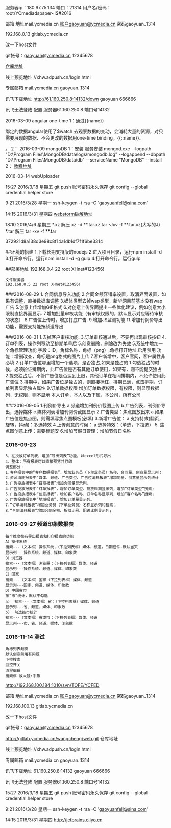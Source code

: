 服务器ip：180.97.75.134
端口：21314
用户名/密码：
root/YCmediadspsper~!$#2016

邮箱 地址mail.ycmedia.cn 账户gaoyuan@ycmedia.cn 密码gaoyuan..1314

192.168.0.13  gitlab.ycmedia.cn


改一下host文件


git帐号：gaoyuan@ycmedia.cn  12345678

[仓库地址](http://gitlab.ycmedia.cn/wangcheng/web.git)
   


线上预览地址 //xhw.adpush.cn/login.html

专属邮箱 mail.ycmedia.cn gaoyuan..1314

讯飞下载地址 http://61.160.250.8:14132/down gaoyuan 666666

讯飞无法登陆 配置 服务器61.160.250.8  端口号14132


﻿2016-03-09 angular one-time
1：通过{{name}} <p ng-bing="name"></p> 绑定的数据angular使用了$watch 去观察数据的变动，会消耗大量的资源，对只需要展现的数据、不会更改的数据用one-time binding。{{::name}}、<p ng-bind="::name"></p>。
2：
2016-03-09 mongoDB
1：安装 服务安装 mongod.exe --logpath "D:\Program Files\MongoDB\data\logs\mongodb.log" --logappend --dbpath "D:\Program Files\MongoDB\data\db" --serviceName "MongoDB" --install 
2： [教程地址](http://www.runoob.com/mongodb/mongodb-window-install.html) 

2016-03-14 webUploader


15:27 2016/3/18 星期五 git push 账号密码永久保存
git config --global credential.helper store

9:21 2016/3/28 星期一
ssh-keygen -t rsa -C 'gaoyuanfell@sina.com'

14:15 2016/3/31 星期四
[webstorm破解地址](http://jetbrains.oliyo.cn)

18:10 2016/4/6 星期三
*.xz 解压 
xz -d **.tar.xz
tar -Jxv -f **.tar.xz(大写的J）
*.tar 解压 
tar -xv -f **.tar

372921d8a138d3e98c8f14a1db1df7f1f6be3314

##环境的搭建
    1.下载长期支持版的nodejs
    2.进入项目目录，运行npm install -d
    3.打开命令行。运行npm install -d -g gulp
    4.打开命令行。运行gulp
    
##部署地址
    192.168.0.4 22 root XHnet#123456!
    
    文件服务器
    192.168.0.5 22 root XHnet#123456!
    
###2016-08-29
    1. 合同信息导入功能
    2.合同金额容错率设置，取消界面设置，如果有调整，直接数据库调整
    3.媒体类型去掉wap类型，新华网目前基本没有wap广告
    5.创意上传增加GIF格式
    6.对创意上传界面提出一些优化建议，例如创意大小限制直接界面显示.
    7.增加批量审核功能（有审核权限的，默认显示对应等待审核的状态）
    8.广告位上传时，增加打底广告.
    9.增加JS监测功能
    11.增加刊例价导出功能，需要支持能按频道导出
    
###2016-08-31
    1.去掉客户审核功能.
    3.订单审核通过后，不要再出现审核按钮
    4.订单列表，操作列移动至排期单号后
    5.创意删除，删除改为失效
    5.系统中增加一个角标管理功能
        字段：ID，角标名称，角标（png）,角标打开地址,启用禁用
        功能：增删改查，角标是png格式的图片上传
    7.客户新增中，客户官网，客户属性非必填
    2.订单广告位哪里增加一个选项，是否独占,如果是独占的
        1.勾选独占的时候，必须验证排期内，此广告位是否有其他订单使用，如果有，则不能提交独占
        2.提交独占后，不管广告位是否达到上限，其他订单在相同排期内，不允许使用此广告位
        3.排期中，如果广告位是独占的，则直接标红，排期已满，点击排期，订单列表显示独占属性
    9.订单数据权限
         增加订单数据权限，有权限，则显示数据列，无权限，则不显示
         本人订单，本人以及下属，本公司，所有公司
         
         
###2016-09-05
    1.刊例价导出
    a.频道增加刊例价截图上传
    b.广告列表，刊例价导出，选择媒体
    c.媒体列表增加刊例价截图显示
    2.广告类型：焦点图放出来
            a.如果广告位是焦点图，则需填写焦点图模板(必填)
     3.新增广告位：
            a.支持特效(翻页，旋转，抖动)：多选特效
    4.上传创意的时候：
            a.选择特效：（单选，下拉选）
    5. 焦点图创意上传：需要标题安
    6.增加节假日管理：增加节假日名称


### 2016-09-23
    3、在投放订单列表，增加“导出列表”功能，以excel形式导出
    4、整体：所有报表可以直接预览并打印
    调整部分：
    1.客户报表中的“客户数据报表”，增加业务员（下单业务员）名称、合同量、创意量显示列；
    2.资源消耗报表中“媒体、频道、广告类型、广告位消耗报表”增加同量、创意量显示列统计
    3.广告投放报表中“日期报表”增加合同量显示列。
    4.广告投放报表中“订单报表”，增加订单类型、投放档期显示列，增加“订单类型”搜索;
    5.广告投放报表中“创意报表”，增加客户名称、订单名称显示列，增加“客户名称”搜索；
    6.广告投放报表中“地域报表”，增加订单量显示列。
    7.“订单消耗报表”增加业务员（下单业务员）名称显示列和搜索；
    8.“合同消耗报表”增加合同金额、折扣比例、配送比例显示列;


### 2016-09-27 频道印象数报表
    每个维度都有导出报表和打印报表的功能
    A）操作系统
    搜索---（文本框）操作系统；（下拉列表框）媒体、频道，日期控件-默认当天
    显示列---操作系统、频道、媒体、印象数
    B）浏览器
    搜索---（文本框）浏览器；（下拉列表框）媒体、频道
    显示列---操作系统、频道、媒体、印象数
    C）国家
    搜索---（文本框）国家（下拉列表框）媒体、频道
    显示列---国家、频道、媒体、印象数
    D）中国省市
    按“市”统计，默认不勾选
    a)	搜索---（文本框）省；（下拉列表框）媒体、频道
    显示列---省、频道、媒体、印象数
    b)	勾选按市统计
    搜索---（文本框）省或市；（下拉列表框）媒体、频道
    显示列---市、省、频道、媒体、印象数

### 2016-11-14 测试
    角标列表翻页
    默认创意禁用有问题
    下拉搜索
    监控开关
    流程编辑
    搜索框 放大镜:手势




http://192.168.100.184:1010/svn/TOFE/YCFED

邮箱 地址mail.ycmedia.cn 账户gaoyuan@ycmedia.cn 密码gaoyuan..1314

192.168.100.13  gitlab.ycmedia.cn


改一下host文件


git帐号：gaoyuan@ycmedia.cn  12345678


http://gitlab.ycmedia.cn/wangcheng/web.git   仓库地址


线上预览地址 //xhw.adpush.cn/login.html

专属邮箱 mail.ycmedia.cn gaoyuan..1314

讯飞下载地址 61.160.250.8:14132 gaoyuan 666666

讯飞无法登陆 配置 服务器61.160.250.8  端口号14132

15:27 2016/3/18 星期五 git push 账号密码永久保存
git config --global credential.helper store

9:21 2016/3/28 星期一
ssh-keygen -t rsa -C 'gaoyuanfell@sina.com'

14:15 2016/3/31 星期四
http://jetbrains.oliyo.cn